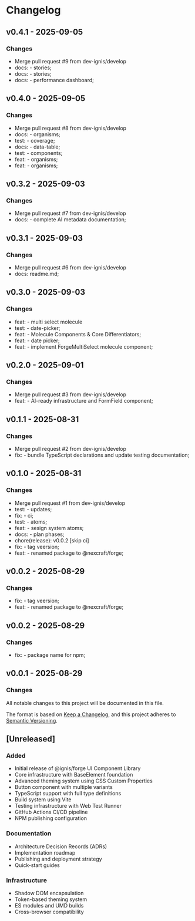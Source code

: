 # Changelog

## v0.4.1 - 2025-09-05

### Changes
- Merge pull request #9 from dev-ignis/develop
- docs: - stories;
- docs: - stories;
- docs: - performance dashboard;
## v0.4.0 - 2025-09-05

### Changes
- Merge pull request #8 from dev-ignis/develop
- docs: - organisms;
- test: - coverage;
- docs: - data-table;
- test: - components;
- feat: - organisms;
- feat: - organisms;
## v0.3.2 - 2025-09-03

### Changes
- Merge pull request #7 from dev-ignis/develop
- docs: - complete AI metadata documentation;
## v0.3.1 - 2025-09-03

### Changes
- Merge pull request #6 from dev-ignis/develop
- docs: readme.md;
## v0.3.0 - 2025-09-03

### Changes
- feat: - multi select molecule
- test: - date-picker;
- feat: - Molecule Components & Core Differentiators;
- feat: - date picker;
- feat: - implement ForgeMultiSelect molecule component;
## v0.2.0 - 2025-09-01

### Changes
- Merge pull request #3 from dev-ignis/develop
- feat: - AI-ready infrastructure and FormField component;
## v0.1.1 - 2025-08-31

### Changes
- Merge pull request #2 from dev-ignis/develop
- fix: - bundle TypeScript declarations and update testing documentation;
## v0.1.0 - 2025-08-31

### Changes
- Merge pull request #1 from dev-ignis/develop
- test: - updates;
- fix: - ci;
- test: - atoms;
- feat: - sesign system atoms;
- docs: - plan phases;
- chore(release): v0.0.2 [skip ci]
- fix: - tag veersion;
- feat: - renamed package to @nexcraft/forge;
## v0.0.2 - 2025-08-29

### Changes
- fix: - tag veersion;
- feat: - renamed package to @nexcraft/forge;
## v0.0.2 - 2025-08-29

### Changes
- fix: - package name for npm;
## v0.0.1 - 2025-08-29

### Changes

All notable changes to this project will be documented in this file.

The format is based on [Keep a Changelog](https://keepachangelog.com/en/1.0.0/),
and this project adheres to [Semantic Versioning](https://semver.org/spec/v2.0.0.html).

## [Unreleased]

### Added
- Initial release of @ignis/forge UI Component Library
- Core infrastructure with BaseElement foundation
- Advanced theming system using CSS Custom Properties
- Button component with multiple variants
- TypeScript support with full type definitions
- Build system using Vite
- Testing infrastructure with Web Test Runner
- GitHub Actions CI/CD pipeline
- NPM publishing configuration

### Documentation
- Architecture Decision Records (ADRs)
- Implementation roadmap
- Publishing and deployment strategy
- Quick-start guides

### Infrastructure
- Shadow DOM encapsulation
- Token-based theming system
- ES modules and UMD builds
- Cross-browser compatibility